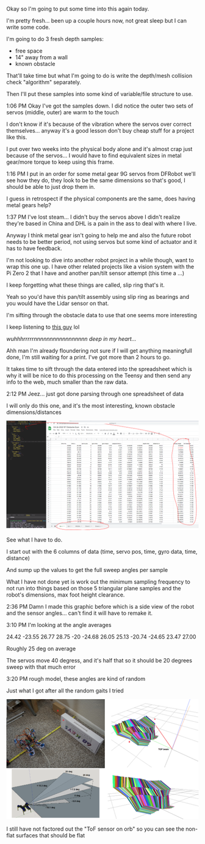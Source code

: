 Okay so I'm going to put some time into this again today.

I'm pretty fresh... been up a couple hours now, not great sleep but I can write some code.

I'm going to do 3 fresh depth samples:

* free space
* 14" away from a wall
* known obstacle

That'll take time but what I'm going to do is write the depth/mesh collision check "algorithm" separately.

Then I'll put these samples into some kind of variable/file structure to use.

1:06 PM
Okay I've got the samples down. I did notice the outer two sets of servos (middle, outer) are warm to the touch

I don't know if it's because of the vibration where the servos over correct themselves... anyway it's a good lesson don't buy cheap stuff for a project like this.

I put over two weeks into the physical body alone and it's almost crap just because of the servos... I would have to find equivalent sizes in metal gear/more torque to keep using this frame.

1:16 PM
I put in an order for some metal gear 9G servos from DFRobot we'll see how they do, they look to be the same dimensions so that's good, I should be able to just drop them in.

I guess in retrospect if the physical components are the same, does having metal gears help?

1:37 PM
I've lost steam... I didn't buy the servos above I didn't realize they're based in China and DHL is a pain in the ass to deal with where I live.

Anyway I think metal gear isn't going to help me and also the future robot needs to be better period, not using servos but some kind of actuator and it has to have feedback.

I'm not looking to dive into another robot project in a while though, want to wrap this one up. I have other related projects like a vision system with the Pi Zero 2 that I have and another pan/tilt sensor attempt (this time a ...)

I keep forgetting what these things are called, slip ring that's it.

Yeah so you'd have this pan/tilt assembly using slip ring as bearings and you would have the Lidar sensor on that.

I'm sifting through the obstacle data to use that one seems more interesting

I keep listening to [this guy](https://www.youtube.com/watch?v=s4fStVqz7TU) lol

*wuhhhrrrrrnnnnnnnnnnnnnnnnn deep in my heart...*

Ahh man I'm already floundering not sure if I will get anything meaningfull done, I'm still waiting for a print. I've got more than 2 hours to go.

It takes time to sift through the data entered into the spreadsheet which is why it will be nice to do this processing on the Teensy and then send any info to the web, much smaller than the raw data.

2:12 PM
Jeez... just got done parsing through one spreadsheet of data

I will only do this one, and it's the most interesting, known obstacle dimensions/distances

<img src="../../media/04-26-2022--what-i-gotta-do.png" width="800"/>

See what I have to do.

I start out with the 6 columns of data (time, servo pos, time, gyro data, time, distance)

And sump up the values to get the full sweep angles per sample

What I have not done yet is work out the minimum sampling frequency to not run into things based on those 5 triangular plane samples and the robot's dimensions, max foot height clearance.

2:36 PM
Damn I made this graphic before which is a side view of the robot and the sensor angles... can't find it will have to remake it.

3:10 PM
I'm looking at the angle averages

24.42
-23.55
26.77
28.75
-20
-24.68
26.05
25.13
-20.74
-24.65
23.47
27.00

Roughly 25 deg on average

The servos move 40 degress, and it's half that so it should be 20 degrees sweep with that much error

3:20 PM rough model, these angles are kind of random

Just what I got after all the random gaits I tried

<img src="../../media/04-26-2022--sample-obstacle-scan.png" width="800"/>

I still have not factored out the "ToF sensor on orb" so you can see the non-flat surfaces that should be flat

